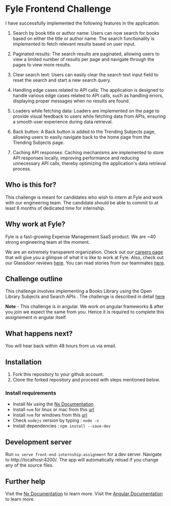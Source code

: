 # Fyle Frontend Challenge

I have successfully implemented the following features in the application:

1. Search by book title or author name: Users can now search for books based on either the title or author name. The search functionality is implemented to fetch relevant results based on user input.

2. Paginated results: The search results are paginated, allowing users to view a limited number of results per page and navigate through the pages to view more results.

3. Clear search text: Users can easily clear the search text input field to reset the search and start a new search query.

4. Handling edge cases related to API calls: The application is designed to handle various edge cases related to API calls, such as handling errors, displaying proper messages when no results are found.

5. Loaders while fetching data: Loaders are implemented on the page to provide visual feedback to users while fetching data from APIs, ensuring a smooth user experience during data retrieval.

6. Back button: A Back button is added to the Trending Subjects page, allowing users to easily navigate back to the home page from the Trending Subjects page.

7. Caching API responses: Caching mechanisms are implemented to store API responses locally, improving performance and reducing unnecessary API calls, thereby optimizing the application's data retrieval process.

## Who is this for?

This challenge is meant for candidates who wish to intern at Fyle and work with our engineering team. The candidate should be able to commit to at least 6 months of dedicated time for internship.

## Why work at Fyle?

Fyle is a fast-growing Expense Management SaaS product. We are ~40 strong engineering team at the moment. 

We are an extremely transparent organization. Check out our [careers page](https://careers.fylehq.com) that will give you a glimpse of what it is like to work at Fyle. Also, check out our Glassdoor reviews [here](https://www.glassdoor.co.in/Reviews/Fyle-Reviews-E1723235.htm). You can read stories from our teammates [here](https://stories.fylehq.com).

## Challenge outline

This challenge involves implementing a Books Library using the Open Library Subjects and Search APIs . The challenge is described in detail [here](./Application.md)

__Note__ - This challenge is in angular. We work on angular frameworks & after you join we expect the same from you. Hence it is required to complete this assignement in angular itself.

## What happens next?

You will hear back within 48 hours from us via email.

## Installation

1. Fork this repository to your github account.
2. Clone the forked repository and proceed with steps mentioned below.

### Install requirements
* Install Nx using the [Nx Documentation](https://nx.dev)
* Install `nvm` for linux or mac from this [url](https://github.com/creationix/nvm#installation-and-update)
* Install `nvm` for windows from this [url](https://github.com/coreybutler/nvm-windows/releases)
* Check `nodejs` version by typing : `node -v`
* Install dependencies : `npm install --save-dev`

## Development server

Run `nx serve front-end-internship-assignment` for a dev server. Navigate to http://localhost:4200/. The app will automatically reload if you change any of the source files.

## Further help

Visit the [Nx Documentation](https://nx.dev) to learn more.
Visit the [Angular Documentation](https://angular.io/guide/styleguide) to learn more.